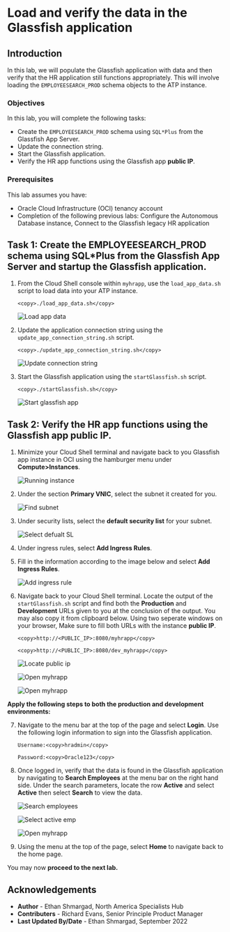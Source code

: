 # Load and verify the data in the Glassfish application

## Introduction

In this lab, we will populate the Glassfish application with data and then verify that the HR application still functions appropriately. This will involve loading the `EMPLOYEESEARCH_PROD` schema objects to the ATP instance.

### Objectives

In this lab, you will complete the following tasks:

- Create the `EMPLOYEESEARCH_PROD` schema using `SQL*Plus` from the Glassfish App Server.
- Update the connection string.
- Start the Glassfish application.
- Verify the HR app functions using the Glassfish app **public IP**.

### Prerequisites

This lab assumes you have:
- Oracle Cloud Infrastructure (OCI) tenancy account
- Completion of the following previous labs: Configure the Autonomous Database instance, Connect to the Glassfish legacy HR application

## Task 1: Create the EMPLOYEESEARCH_PROD schema using SQL*Plus from the Glassfish App Server and startup the Glassfish application.

1. From the Cloud Shell console within `myhrapp`, use the `load_app_data.sh` script to load data into your ATP instance.

    ```
    <copy>./load_app_data.sh</copy>
    ```

    ![Load app data](images/load-app-data.png)

2. Update the application connection string using the `update_app_connection_string.sh` script.

    ```
    <copy>./update_app_connection_string.sh</copy>
    ```

    ![Update connection string](images/update-connection-string.png)

3. Start the Glassfish application using the `startGlassfish.sh` script.

    ```
    <copy>./startGlassfish.sh</copy>
    ```

    ![Start glassfish app](images/start-glassfish.png)

## Task 2: Verify the HR app functions using the Glassfish app public IP.

1. Minimize your Cloud Shell terminal and navigate back to you Glassfish app instance in OCI using the hamburger menu under **Compute>Instances**.

    ![Running instance](images/instance-running.png)

2. Under the section **Primary VNIC**, select the subnet it created for you.

    ![Find subnet](images/subnet.png)

3. Under security lists, select the **default security list** for your subnet.

    ![Select defualt SL](images/default-list.png)

4. Under ingress rules, select **Add Ingress Rules**.

5. Fill in the information according to the image below and select **Add Ingress Rules**.

    ![Add ingress rule](images/add-ingress.png)

6. Navigate back to your Cloud Shell terminal. Locate the output of the `startGlassfish.sh` script and find both the **Production** and **Development** URLs given to you at the conclusion of the output. You may also copy it from clipboard below. Using two seperate windows on your browser, Make sure to fill both URLs with the instance **public IP**. 

    ```
    <copy>http://<PUBLIC_IP>:8080/myhrapp</copy>
    ```

    ```
    <copy>http://<PUBLIC_IP>:8080/dev_myhrapp</copy>
    ```

    ![Locate public ip](images/find-ip.png)

    ![Open myhrapp](images/front-page-prod.png)

    ![Open myhrapp](images/front-page-dev.png)

**Apply the following steps to both the production and development environments:**

7. Navigate to the menu bar at the top of the page and select **Login**. Use the following login information to sign into the Glassfish application.

    ```
    Username:<copy>hradmin</copy>
    ```

    ```
    Password:<copy>Oracle123</copy>
    ```

8. Once logged in, verify that the data is found in the Glassfish application by navigating to **Search Employees** at the menu bar on the right hand side. Under the search parameters, locate the row **Active** and select **Active** then select **Search** to view the data.

    ![Search employees](images/search-emp.png)

    ![Select active emp](images/select-active.png)

    ![Open myhrapp](images/verify-data.png)

9. Using the menu at the top of the page, select **Home** to navigate back to the home page.

You may now **proceed to the next lab.**

## Acknowledgements

- **Author** - Ethan Shmargad, North America Specialists Hub
- **Contributers** - Richard Evans, Senior Principle Product Manager
- **Last Updated By/Date** - Ethan Shmargad, September 2022
